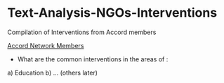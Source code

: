 # Text-Analysis-NGOs-Interventions
Compilation of Interventions from Accord members

[Accord Network Members](https://accordnetwork.org/memberslist)

- What are the common interventions in the areas of :

a) Education
b) ... (others later)
